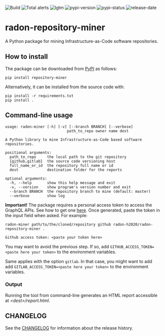 ![Build](https://github.com/radon-h2020/radon-repository-miner/workflows/Build/badge.svg)
![Total alerts](https://img.shields.io/lgtm/alerts/github/radon-h2020/radon-repository-miner)
![lgtm](https://img.shields.io/lgtm/grade/python/github/radon-h2020/radon-repository-miner)
![pypi-version](https://img.shields.io/pypi/v/repository-miner)
![pypi-status](https://img.shields.io/pypi/status/repository-miner)
![release-date](https://img.shields.io/github/release-date/radon-h2020/radon-repository-miner)


# radon-repository-miner
A Python package for mining Infrastructure-as-Code software repositories.

## How to install

The package can be downloaded from [PyPI](https://pypi.org/project/repository-miner/) as follows:

```pip install repository-miner```

Alternatively, it can be installed from the source code with:

```
pip install -r requirements.txt
pip install .
```

## Command-line usage

```
usage: radon-miner [-h] [-v] [--branch BRANCH] [--verbose]
                            path_to_repo owner name dest

A Python library to mine Infrastructure-as-Code based software repositories.

positional arguments:
  path_to_repo     the local path to the git repository
  {github,gitlab}  the source code versioning host
  full_name_or_id  the repository full name or id
  dest             destination folder for the reports

optional arguments:
  -h, --help       show this help message and exit
  -v, --version    show program's version number and exit
  --branch BRANCH  the repository branch to mine (default: master)
  --verbose        show log
```

**Important!** The package requires a personal access token to access the GraphQL APIs. See how to get one [here](https://github.com/settings/tokens).
Once generated, paste the token in the input field when asked. For example:

```
radon-miner path/to/the/cloned/repository github radon-h2020/radon-repository-miner .

Github access token: <paste your token here>
```  

You may want to avoid the previous step. If so, add ```GITHUB_ACCESS_TOKEN=<paste here your token>``` to the environment variables.

Same applies with the option `gitlab`. In that case, you might want to add  add ```GITLAB_ACCESS_TOKEN=<paste here your token>``` to the environment variables.

### Output
Running the tool from command-line generates an HTML report accessible at *\<dest\>/report.html*.


## CHANGELOG
See the [CHANGELOG](CHANGELOG.md) for information about the release history.
